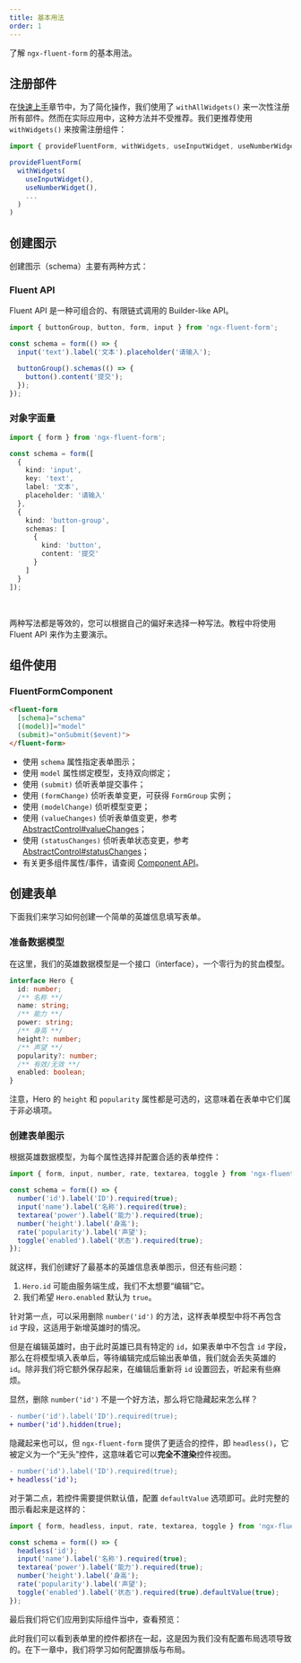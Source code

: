 ```yaml
---
title: 基本用法
order: 1
---
```


了解 `ngx-fluent-form` 的基本用法。

## 注册部件

在[快速上手](/getting-started)章节中，为了简化操作，我们使用了 `withAllWidgets()` 来一次性注册所有部件。然而在实际应用中，这种方法并不受推荐。我们更推荐使用 `withWidgets()` 来按需注册组件：

```ts
import { provideFluentForm, withWidgets, useInputWidget, useNumberWidget } from 'ngx-fluent-form';

provideFluentForm(
  withWidgets(
    useInputWidget(),
    useNumberWidget(),
    ...
  )
)
```

## 创建图示

创建图示（schema）主要有两种方式：

### Fluent API

Fluent API 是一种可组合的、有限链式调用的 Builder-like API。

```ts
import { buttonGroup, button, form, input } from 'ngx-fluent-form';

const schema = form(() => {
  input('text').label('文本').placeholder('请输入');

  buttonGroup().schemas(() => {
    button().content('提交');
  });
});
```

### 对象字面量

```ts
import { form } from 'ngx-fluent-form';

const schema = form([
  {
    kind: 'input',
    key: 'text',
    label: '文本',
    placeholder: '请输入'
  },
  {
    kind: 'button-group',
    schemas: [
      {
        kind: 'button',
        content: '提交'
      }
    ]
  }
]);
```

<br>

两种写法都是等效的，您可以根据自己的偏好来选择一种写法。教程中将使用 Fluent API 来作为主要演示。

## 组件使用

### FluentFormComponent

```html
<fluent-form
  [schema]="schema"
  [(model)]="model"
  (submit)="onSubmit($event)">
</fluent-form>
```
- 使用 `schema` 属性指定表单图示；
- 使用 `model` 属性绑定模型，支持双向绑定；
- 使用 `(submit)` 侦听表单提交事件；
- 使用 `(formChange)` 侦听表单变更，可获得 `FormGroup` 实例；
- 使用 `(modelChange)` 侦听模型变更；
- 使用 `(valueChanges)` 侦听表单值变更，参考 [AbstractControl#valueChanges](https://angular.cn/api/forms/AbstractControl#valueChanges)；
- 使用 `(statusChanges)` 侦听表单状态变更，参考 [AbstractControl#statusChanges](https://angular.cn/api/forms/AbstractControl#statusChanges)；
- 有关更多组件属性/事件，请查阅 [Component API](../api/form/api)。

## 创建表单

下面我们来学习如何创建一个简单的英雄信息填写表单。

### 准备数据模型

在这里，我们的英雄数据模型是一个接口（interface），一个零行为的贫血模型。

```ts
interface Hero {
  id: number;
  /** 名称 **/
  name: string;
  /** 能力 **/
  power: string;
  /** 身高 **/
  height?: number;
  /** 声望 **/
  popularity?: number;
  /** 有效/无效 **/
  enabled: boolean;
}
```

<alert type="info">注意，Hero 的 `height` 和 `popularity` 属性都是可选的，这意味着在表单中它们属于非必填项。</alert>

### 创建表单图示

根据英雄数据模型，为每个属性选择并配置合适的表单控件：

```ts
import { form, input, number, rate, textarea, toggle } from 'ngx-fluent-form';

const schema = form(() => {
  number('id').label('ID').required(true);
  input('name').label('名称').required(true);
  textarea('power').label('能力').required(true);
  number('height').label('身高');
  rate('popularity').label('声望');
  toggle('enabled').label('状态').required(true);
});
```

就这样，我们创建好了最基本的英雄信息表单图示，但还有些问题：

1. `Hero.id` 可能由服务端生成，我们不太想要“编辑”它。
2. 我们希望 `Hero.enabled` 默认为 `true`。

针对第一点，可以采用删除 `number('id')` 的方法，这样表单模型中将不再包含 `id` 字段，这适用于新增英雄时的情况。

但是在编辑英雄时，由于此时英雄已具有特定的 `id`，如果表单中不包含 `id` 字段，那么在将模型填入表单后，等待编辑完成后输出表单值，我们就会丢失英雄的 `id`。除非我们将它额外保存起来，在编辑后重新将 `id` 设置回去，听起来有些麻烦。

显然，删除 `number('id')` 不是一个好方法，那么将它隐藏起来怎么样？

```diff
- number('id').label('ID').required(true);
+ number('id').hidden(true);
```

隐藏起来也可以，但 `ngx-fluent-form` 提供了更适合的控件，即 `headless()`，它被定义为一个“无头”控件，这意味着它可以**完全不渲染**控件视图。

```diff
- number('id').label('ID').required(true);
+ headless('id');
```

对于第二点，若控件需要提供默认值，配置 `defaultValue` 选项即可。此时完整的图示看起来是这样的：

```ts
import { form, headless, input, rate, textarea, toggle } from 'ngx-fluent-form';

const schema = form(() => {
  headless('id');
  input('name').label('名称').required(true);
  textarea('power').label('能力').required(true);
  number('height').label('身高');
  rate('popularity').label('声望');
  toggle('enabled').label('状态').required(true).defaultValue(true);
});
```

最后我们将它们应用到实际组件当中，查看预览：

<example name="fluent-form-hero-form-example" />

此时我们可以看到表单里的控件都挤在一起，这是因为我们没有配置布局选项导致的。在下一章中，我们将学习如何配置排版与布局。
